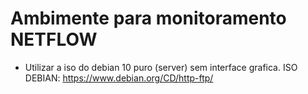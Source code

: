 # Ambimente para monitoramento NETFLOW

* Utilizar a iso do debian 10 puro (server) sem interface grafica.
ISO DEBIAN: https://www.debian.org/CD/http-ftp/
